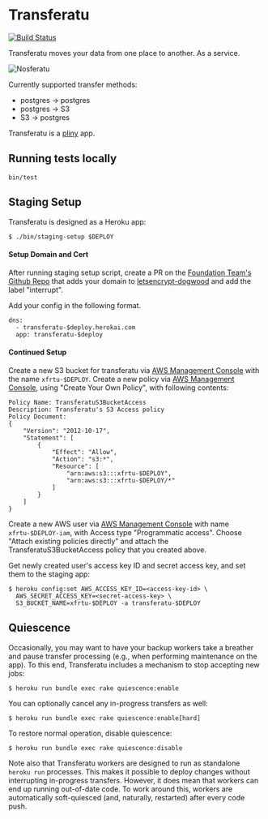# Transferatu

[![Build Status](https://travis-ci.org/heroku/transferatu.svg?branch=master)](https://travis-ci.org/heroku/transferatu)

Transferatu moves your data from one place to another. As a service.

![Nosferatu](shadow.jpg "Nosferatu")

Currently supported transfer methods:

 * postgres -> postgres
 * postgres -> S3
 * S3 -> postgres

Transferatu is a [pliny](https://github.com/interagent/pliny) app.

## Running tests locally

```
bin/test
```

## Staging Setup

Transferatu is designed as a Heroku app:

```console
$ ./bin/staging-setup $DEPLOY
```

#### Setup Domain and Cert

After running staging setup script, create a PR on the [Foundation Team's Github Repo](https://github.com/heroku/foundation) that adds your domain to
[letsencrypt-dogwood](https://github.com/heroku/foundation/blob/master/letsencrypt-dogwood/domains.yml)
and add the label "interrupt".

Add your config in the following format.

```
dns:
  - transferatu-$deploy.herokai.com
  app: transferatu-$deploy
```

#### Continued Setup

Create a new S3 bucket for transferatu via
[AWS Management Console](https://console.aws.amazon.com/s3/home) with the name `xfrtu-$DEPLOY`.
Create a new policy via [AWS Management Console](https://console.aws.amazon.com/iam/home?region=us-east-1#/policies),
using "Create Your Own Policy", with following contents:

```
Policy Name: TransferatuS3BucketAccess
Description: Transferatu's S3 Access policy
Policy Document:
{
    "Version": "2012-10-17",
    "Statement": [
        {
            "Effect": "Allow",
            "Action": "s3:*",
            "Resource": [
                "arn:aws:s3:::xfrtu-$DEPLOY",
                "arn:aws:s3:::xfrtu-$DEPLOY/*"
            ]
        }
    ]
}
```

Create a new AWS user via
[AWS Management Console](https://console.aws.amazon.com/iam/home?region=us-east-1#/users) with name `xfrtu-$DEPLOY-iam`,
with Access type "Programmatic access". Choose "Attach existing policies directly" and
attach the TransferatuS3BucketAccess policy that you created above.

Get newly created user's access key ID and secret access key,
and set them to the staging app:

```console
$ heroku config:set AWS_ACCESS_KEY_ID=<access-key-id> \
  AWS_SECRET_ACCESS_KEY=<secret-access-key> \
  S3_BUCKET_NAME=xfrtu-$DEPLOY -a transferatu-$DEPLOY
```

## Quiescence

Occasionally, you may want to have your backup workers take a breather
and pause transfer processing (e.g., when performing maintenance on
the app). To this end, Transferatu includes a mechanism to stop
accepting new jobs:

```term
$ heroku run bundle exec rake quiescence:enable
```

You can optionally cancel any in-progress transfers as well:

```term
$ heroku run bundle exec rake quiescence:enable[hard]
```

To restore normal operation, disable quiescence:

```term
$ heroku run bundle exec rake quiescence:disable
```

Note also that Transferatu workers are designed to run as standalone
`heroku run` processes. This makes it possible to deploy changes
without interrupting in-progress transfers. However, it does mean that
workers can end up running out-of-date code. To work around this,
workers are automatically soft-quiesced (and, naturally, restarted)
after every code push.
